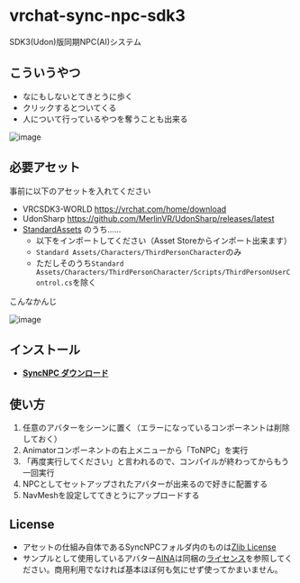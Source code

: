 # vrchat-sync-npc-sdk3

SDK3(Udon)版同期NPC(AI)システム

## こういうやつ

- なにもしないとてきとうに歩く
- クリックするとついてくる
- 人について行っているやつを奪うことも出来る

![image](https://user-images.githubusercontent.com/1712548/152674381-0d8d95f6-42b3-4159-91d4-21045b6f9013.png)

## 必要アセット

事前に以下のアセットを入れてください

- VRCSDK3-WORLD https://vrchat.com/home/download
- UdonSharp https://github.com/MerlinVR/UdonSharp/releases/latest
- [StandardAssets](https://assetstore.unity.com/packages/essentials/asset-packs/standard-assets-for-unity-2018-4-32351?locale=ja-JP) のうち…… 
  - 以下をインポートしてください（Asset Storeからインポート出来ます）
  - `Standard Assets/Characters/ThirdPersonCharacter`のみ
  - ただしそのうち`Standard Assets/Characters/ThirdPersonCharacter/Scripts/ThirdPersonUserControl.cs`を除く

こんなかんじ

![image](https://user-images.githubusercontent.com/1712548/152673936-93b4bf39-5b53-4b97-91e2-aef570dd4c12.png)

## インストール

- **[SyncNPC ダウンロード]( https://github.com/Narazaka/vrchat-sync-npc-sdk3/releases )**

## 使い方

1. 任意のアバターをシーンに置く（エラーになっているコンポーネントは削除しておく）
2. Animatorコンポーネントの右上メニューから「ToNPC」を実行
3. 「再度実行してください」と言われるので、コンパイルが終わってからもう一回実行
4. NPCとしてセットアップされたアバターが出来るので好きに配置する
5. NavMeshを設定しててきとうにアップロードする

## License

- アセットの仕組み自体であるSyncNPCフォルダ内のものは[Zlib License](LICENSE)
- サンプルとして使用しているアバター[AINA](https://narazaka.booth.pm/items/1319390)は同梱の[ライセンス](Assets/AINA-Quest/license.txt)を参照してください。商用利用でなければ基本ほぼ何も気にせず使ってかまいません。
